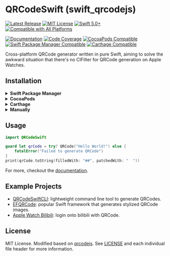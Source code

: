 # QRCodeSwift (swift_qrcodejs)

[![Latest Release](https://img.shields.io/github/v/release/ApolloZhu/swift_qrcodejs?sort=semver)](https://github.com/ApolloZhu/swift_qrcodejs/releases)
[![MIT License](https://img.shields.io/github/license/ApolloZhu/swift_qrcodejs.svg)](./LICENSE)
[![Swift 5.0+](https://img.shields.io/endpoint?url=https%3A%2F%2Fswiftpackageindex.com%2Fapi%2Fpackages%2FApolloZhu%2Fswift_qrcodejs%2Fbadge%3Ftype%3Dswift-versions)](https://swiftpackageindex.com/ApolloZhu/swift_qrcodejs)
[![Compatible with All Platforms](https://img.shields.io/endpoint?url=https%3A%2F%2Fswiftpackageindex.com%2Fapi%2Fpackages%2FApolloZhu%2Fswift_qrcodejs%2Fbadge%3Ftype%3Dplatforms)](https://swiftpackageindex.com/ApolloZhu/swift_qrcodejs)

[![Documentation](https://apollozhu.github.io/swift_qrcodejs/badge.svg)](https://apollozhu.github.io/swift_qrcodejs)
[![Code Coverage](https://codecov.io/gh/ApolloZhu/swift_qrcodejs/branch/master/graphs/badge.svg)](https://codecov.io/gh/ApolloZhu/swift_qrcodejs/branch/master)
[![CocoaPods Compatible](https://github.com/ApolloZhu/swift_qrcodejs/workflows/CocoaPods/badge.svg)](https://swiftpackageindex.com/ApolloZhu/swift_qrcodejs)
[![Swift Package Manager Compatible](https://github.com/ApolloZhu/swift_qrcodejs/workflows/Swift%20Package%20Manager/badge.svg)](https://swiftpackageindex.com/ApolloZhu/swift_qrcodejs)
[![Carthage Compatible](https://github.com/ApolloZhu/swift_qrcodejs/workflows/Carthage/badge.svg)](https://github.com/Carthage/Carthage)

Cross-platform QRCode generator written in pure Swift, aiming to solve the awkward situation that there's no CIFilter for QRCode generation on Apple Watches.

## Installation

<details>
<summary><strong>Swift Package Manager</strong></summary>

```swift
dependencies: [
    .package(url: "https://github.com/ApolloZhu/swift_qrcodejs.git", from: "2.2.2"),
]
```

... then add `QRCodeSwift` module/target from package `swift_qrcodejs` as your dependency.

</details>

<details>
<summary><strong>CocoaPods</strong></summary>

```ruby
pod 'swift_qrcodejs'
```

</details>

<details>
<summary><strong>Carthage</strong></summary>

```ruby
github "ApolloZhu/swift_qrcodejs" ~> 2.2.2
```

</details>

<details>
<summary><strong>Manually</strong></summary>

Add all the `.swift` files from the `Sources` folder into your project.

</details>

## Usage

```swift
import QRCodeSwift

guard let qrCode = try? QRCode("Hello World!") else {
    fatalError("Failed to generate QRCode")
}
print(qrCode.toString(filledWith: "##", patchedWith: "  "))
```

For more, checkout the [documentation](https://apollozhu.github.io/swift_qrcodejs).

## Example Projects

- [QRCodeSwiftCLI](./Example/main.swift): lightweight command line tool to generate QRCodes.
- [EFQRCode](https://github.com/EyreFree/EFQRCode): popular Swift framework that generates stylized QRCode images.
- [Apple Watch Bilibili](https://github.com/ApolloZhu/Apple-Watch-Bilibili): login onto bilibili with QRCode.

## License

MIT License. Modified based on [qrcodejs](https://github.com/davidshimjs/qrcodejs).
See [LICENSE](./LICENSE) and each individual file header for more information.
